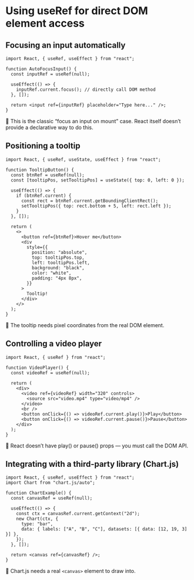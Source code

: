 # Using useRef for direct DOM element access

## Focusing an input automatically

```
import React, { useRef, useEffect } from "react";

function AutoFocusInput() {
  const inputRef = useRef(null);

  useEffect(() => {
    inputRef.current.focus(); // directly call DOM method
  }, []);

  return <input ref={inputRef} placeholder="Type here..." />;
}
```

🔹 This is the classic “focus an input on mount” case. React itself doesn’t provide a declarative way to do this.

## Positioning a tooltip

```
import React, { useRef, useState, useEffect } from "react";

function TooltipButton() {
  const btnRef = useRef(null);
  const [tooltipPos, setTooltipPos] = useState({ top: 0, left: 0 });

  useEffect(() => {
    if (btnRef.current) {
      const rect = btnRef.current.getBoundingClientRect();
      setTooltipPos({ top: rect.bottom + 5, left: rect.left });
    }
  }, []);

  return (
    <>
      <button ref={btnRef}>Hover me</button>
      <div
        style={{
          position: "absolute",
          top: tooltipPos.top,
          left: tooltipPos.left,
          background: "black",
          color: "white",
          padding: "4px 8px",
        }}
      >
        Tooltip!
      </div>
    </>
  );
}
```

🔹 The tooltip needs pixel coordinates from the real DOM element.

## Controlling a video player

```
import React, { useRef } from "react";

function VideoPlayer() {
  const videoRef = useRef(null);

  return (
    <div>
      <video ref={videoRef} width="320" controls>
        <source src="video.mp4" type="video/mp4" />
      </video>
      <br />
      <button onClick={() => videoRef.current.play()}>Play</button>
      <button onClick={() => videoRef.current.pause()}>Pause</button>
    </div>
  );
}
```

🔹 React doesn’t have play() or pause() props — you must call the DOM API.

## Integrating with a third-party library (Chart.js)

```
import React, { useRef, useEffect } from "react";
import Chart from "chart.js/auto";

function ChartExample() {
  const canvasRef = useRef(null);

  useEffect(() => {
    const ctx = canvasRef.current.getContext("2d");
    new Chart(ctx, {
      type: "bar",
      data: { labels: ["A", "B", "C"], datasets: [{ data: [12, 19, 3] }] },
    });
  }, []);

  return <canvas ref={canvasRef} />;
}
```

🔹 Chart.js needs a real `<canvas>` element to draw into.
